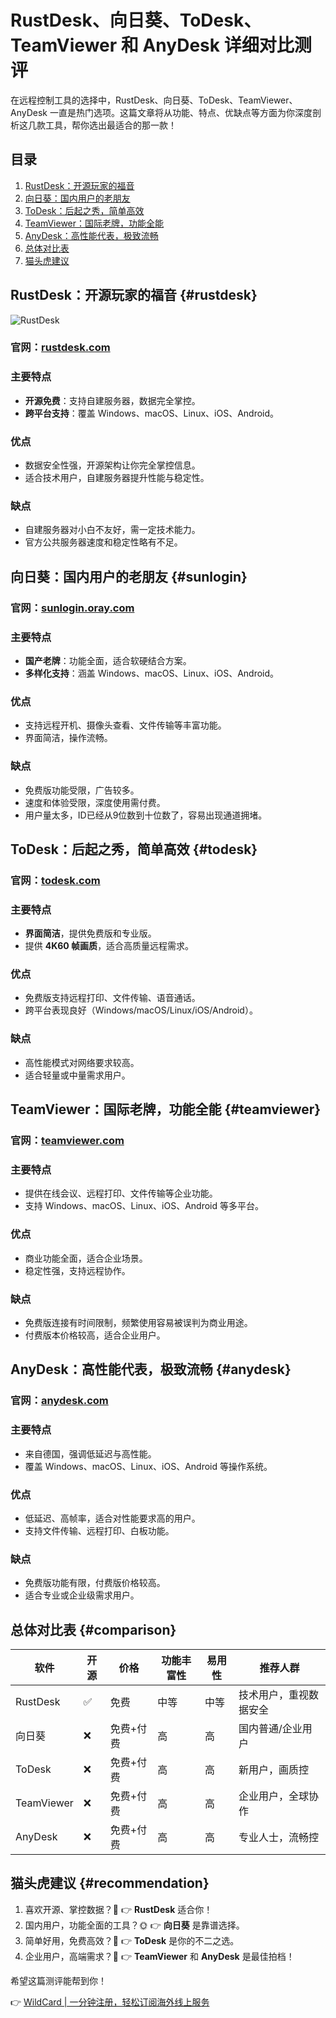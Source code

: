 # RustDesk、向日葵、ToDesk、TeamViewer 和 AnyDesk 详细对比测评

在远程控制工具的选择中，RustDesk、向日葵、ToDesk、TeamViewer、AnyDesk 一直是热门选项。这篇文章将从功能、特点、优缺点等方面为你深度剖析这几款工具，帮你选出最适合的那一款！

## 目录

1. [RustDesk：开源玩家的福音](#rustdesk)
2. [向日葵：国内用户的老朋友](#sunlogin)
3. [ToDesk：后起之秀，简单高效](#todesk)
4. [TeamViewer：国际老牌，功能全能](#teamviewer)
5. [AnyDesk：高性能代表，极致流畅](#anydesk)
6. [总体对比表](#comparison)
7. [猫头虎建议](#recommendation)

## RustDesk：开源玩家的福音 {#rustdesk}

![RustDesk](https://bbtdd.com/img/235537556.webp)

### 官网：[rustdesk.com](https://rustdesk.com)

### 主要特点

- **开源免费**：支持自建服务器，数据完全掌控。
- **跨平台支持**：覆盖 Windows、macOS、Linux、iOS、Android。

### 优点

- 数据安全性强，开源架构让你完全掌控信息。
- 适合技术用户，自建服务器提升性能与稳定性。

### 缺点

- 自建服务器对小白不友好，需一定技术能力。
- 官方公共服务器速度和稳定性略有不足。

## 向日葵：国内用户的老朋友 {#sunlogin}

### 官网：[sunlogin.oray.com](https://sunlogin.oray.com)

### 主要特点

- **国产老牌**：功能全面，适合软硬结合方案。
- **多样化支持**：涵盖 Windows、macOS、Linux、iOS、Android。

### 优点

- 支持远程开机、摄像头查看、文件传输等丰富功能。
- 界面简洁，操作流畅。

### 缺点

- 免费版功能受限，广告较多。
- 速度和体验受限，深度使用需付费。
- 用户量太多，ID已经从9位数到十位数了，容易出现通道拥堵。

## ToDesk：后起之秀，简单高效 {#todesk}

### 官网：[todesk.com](https://todesk.com)

### 主要特点

- **界面简洁**，提供免费版和专业版。
- 提供 **4K60 帧画质**，适合高质量远程需求。

### 优点

- 免费版支持远程打印、文件传输、语音通话。
- 跨平台表现良好（Windows/macOS/Linux/iOS/Android）。

### 缺点

- 高性能模式对网络要求较高。
- 适合轻量或中量需求用户。

## TeamViewer：国际老牌，功能全能 {#teamviewer}

### 官网：[teamviewer.com](https://teamviewer.com)

### 主要特点

- 提供在线会议、远程打印、文件传输等企业功能。
- 支持 Windows、macOS、Linux、iOS、Android 等多平台。

### 优点

- 商业功能全面，适合企业场景。
- 稳定性强，支持远程协作。

### 缺点

- 免费版连接有时间限制，频繁使用容易被误判为商业用途。
- 付费版本价格较高，适合企业用户。

## AnyDesk：高性能代表，极致流畅 {#anydesk}

### 官网：[anydesk.com](https://anydesk.com)

### 主要特点

- 来自德国，强调低延迟与高性能。
- 覆盖 Windows、macOS、Linux、iOS、Android 等操作系统。

### 优点

- 低延迟、高帧率，适合对性能要求高的用户。
- 支持文件传输、远程打印、白板功能。

### 缺点

- 免费版功能有限，付费版价格较高。
- 适合专业或企业级需求用户。

## 总体对比表 {#comparison}

| 软件      | 开源 | 价格         | 功能丰富性 | 易用性 | 推荐人群               |
|-----------|------|--------------|------------|--------|------------------------|
| RustDesk  | ✅    | 免费         | 中等       | 中等   | 技术用户，重视数据安全 |
| 向日葵    | ❌    | 免费+付费   | 高         | 高     | 国内普通/企业用户       |
| ToDesk    | ❌    | 免费+付费   | 高         | 高     | 新用户，画质控          |
| TeamViewer| ❌    | 免费+付费   | 高         | 高     | 企业用户，全球协作      |
| AnyDesk   | ❌    | 免费+付费   | 高         | 高     | 专业人士，流畅控        |

## 猫头虎建议 {#recommendation}

1. 喜欢开源、掌控数据？💾 👉 **RustDesk** 适合你！
2. 国内用户，功能全面的工具？🌞 👉 **向日葵** 是靠谱选择。
3. 简单好用，免费高效？🎯 👉 **ToDesk** 是你的不二之选。
4. 企业用户，高端需求？🏢 👉 **TeamViewer** 和 **AnyDesk** 是最佳拍档！

希望这篇测评能帮到你！

👉 [WildCard | 一分钟注册，轻松订阅海外线上服务](https://bbtdd.com/WildCard)